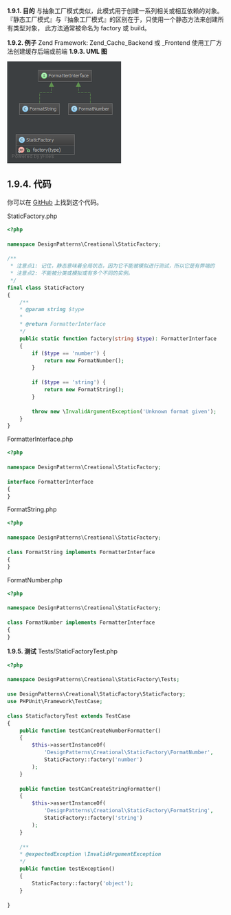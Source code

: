 **1.9.1. 目的**
与抽象工厂模式类似，此模式用于创建一系列相关或相互依赖的对象。 『静态工厂模式』与『抽象工厂模式』的区别在于，只使用一个静态方法来创建所有类型对象， 此方法通常被命名为 factory 或 build。

**1.9.2. 例子**
Zend Framework: Zend_Cache_Backend 或 _Frontend 使用工厂方法创建缓存后端或前端
**1.9.3. UML 图**

![](../../images/DesignPatterns/09.png)

## 1.9.4. 代码

你可以在 [GitHub](https://github.com/domnikl/DesignPatternsPHP/tree/master/Creational/StaticFactory) 上找到这个代码。

StaticFactory.php

```php
<?php

namespace DesignPatterns\Creational\StaticFactory;

/**
 * 注意点1: 记住，静态意味着全局状态，因为它不能被模拟进行测试，所以它是有弊端的
 * 注意点2: 不能被分类或模拟或有多个不同的实例。
 */
final class StaticFactory
{
    /**
    * @param string $type
    *
    * @return FormatterInterface
    */
    public static function factory(string $type): FormatterInterface
    {
        if ($type == 'number') {
            return new FormatNumber();
        }

        if ($type == 'string') {
            return new FormatString();
        }

        throw new \InvalidArgumentException('Unknown format given');
    }
}
```

FormatterInterface.php

```php
<?php

namespace DesignPatterns\Creational\StaticFactory;

interface FormatterInterface
{
}
```



FormatString.php

```php
<?php

namespace DesignPatterns\Creational\StaticFactory;

class FormatString implements FormatterInterface
{
}
```



FormatNumber.php

```php
<?php

namespace DesignPatterns\Creational\StaticFactory;

class FormatNumber implements FormatterInterface
{
}
```



**1.9.5. 测试**
Tests/StaticFactoryTest.php

```php
<?php

namespace DesignPatterns\Creational\StaticFactory\Tests;

use DesignPatterns\Creational\StaticFactory\StaticFactory;
use PHPUnit\Framework\TestCase;

class StaticFactoryTest extends TestCase
{
    public function testCanCreateNumberFormatter()
    {
        $this->assertInstanceOf(
            'DesignPatterns\Creational\StaticFactory\FormatNumber',
            StaticFactory::factory('number')
        );
    }

    public function testCanCreateStringFormatter()
    {
        $this->assertInstanceOf(
            'DesignPatterns\Creational\StaticFactory\FormatString',
            StaticFactory::factory('string')
        );
    }
    
    /**
    * @expectedException \InvalidArgumentException
    */
    public function testException()
    {
        StaticFactory::factory('object');
    }

}
```


